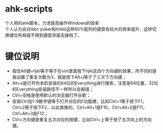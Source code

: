 # ahk-scripts
个人用的ahk脚本，力求提高操作Windows的效率  
个人认为会对ikbc poker和hhkb这样60%配列的键盘有较大的效率提升，这样切换键位布局就不用到键盘背面去拨档了。

# 键位说明
- 按住Alt键+hjkl等于等于在vim里面按下hjkl这四个方向键的效果，所不同的是我设置了重复次数为3，就是按下Alt+j等于了三次下方向键；
- Alt+s是打开你本机安装的64位的Everything进行搜索，注意是64位置，32位的Everything安装路径不一样所以会报错；
- Ctrl+空格是使用默认的浏览器打开谷歌；
- 安装Ctrl加1-9数字键等于打开对应的F功能建，比如Ctrl+1等于按下F1，Ctrl+2等于按下F2，以此类推的。Ctrl+Alt+1是F10，Ctrl+Alt+2是F11，Ctrl+Alt+3是F12；
- Ctrl+方向键是重复五次对应的按键，比如Ctrl+上等于按了五次向上的方向键。

